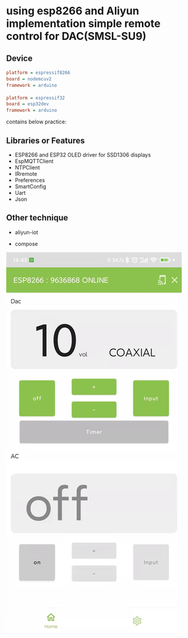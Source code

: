 # using esp8266 and Aliyun implementation simple remote control for DAC(SMSL-SU9)

## Device

```ini
platform = espressif8266
board = nodemcuv2
framework = arduino

platform = espressif32
board = esp32dev
framework = arduino
```

contains below practice:

## Libraries or Features

 - ESP8266 and ESP32 OLED driver for SSD1306 displays
 - EspMQTTClient
 - NTPClient
 - IRremote
 - Preferences
 - SmartConfig
 - Uart
 - Json

## Other technique

 - aliyun-iot

 - compose

    

    

![](README.assets/20211022144700.jpg)
